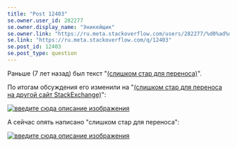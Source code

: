 ```yaml
---
title: "Post 12403"
se.owner.user_id: 282277
se.owner.display_name: "Эникейщик"
se.owner.link: "https://ru.meta.stackoverflow.com/users/282277/%d0%ad%d0%bd%d0%b8%d0%ba%d0%b5%d0%b9%d1%89%d0%b8%d0%ba"
se.link: "https://ru.meta.stackoverflow.com/q/12403"
se.post_id: 12403
se.post_type: question
---
```

<p>Раньше (7 лет назад) был текст &quot;<a href="https://ru.meta.stackoverflow.com/questions/567/%D0%A1%D0%BB%D0%B8%D1%88%D0%BA%D0%BE%D0%BC-%D1%81%D1%82%D0%B0%D1%80-%D0%B4%D0%BB%D1%8F-%D0%BF%D0%B5%D1%80%D0%B5%D0%BD%D0%BE%D1%81%D0%B0">(слишком стар для переноса)</a>&quot;.</p>
<p>По итогам обсуждения его изменили на &quot;<a href="https://ru.meta.stackoverflow.com/questions/7438/%D0%A1%D0%BB%D0%B8%D1%88%D0%BA%D0%BE%D0%BC-%D1%81%D1%82%D0%B0%D1%80-%D0%B2-%D0%BE%D1%87%D0%B5%D1%80%D0%B5%D0%B4%D0%B8-%D0%BD%D0%B0-%D0%B7%D0%B0%D0%BA%D1%80%D1%8B%D1%82%D0%B8%D0%B5">(слишком стар для переноса на другой сайт StackExchange)</a>&quot;:</p>
<p><a href="https://i.stack.imgur.com/iSQvm.gif" rel="nofollow noreferrer"><img src="https://i.stack.imgur.com/iSQvm.gif" alt="введите сюда описание изображения" /></a></p>
<p>А сейчас опять написано &quot;слишком стар для переноса&quot;:</p>
<p><a href="https://i.stack.imgur.com/3fjog.png" rel="nofollow noreferrer"><img src="https://i.stack.imgur.com/3fjog.png" alt="введите сюда описание изображения" /></a></p>
